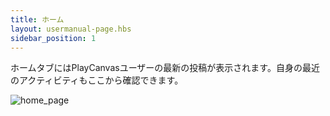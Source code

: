 ```yaml
---
title: ホーム
layout: usermanual-page.hbs
sidebar_position: 1
---
```


ホームタブにはPlayCanvasユーザーの最新の投稿が表示されます。自身の最近のアクティビティもここから確認できます。

![home_page][1]

[1]: /images/platform/home.png "Home"
